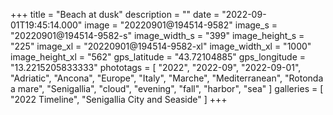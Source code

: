 +++
title = "Beach at dusk"
description = ""
date = "2022-09-01T19:45:14.000"
image = "20220901@194514-9582"
image_s = "20220901@194514-9582-s"
image_width_s = "399"
image_height_s = "225"
image_xl = "20220901@194514-9582-xl"
image_width_xl = "1000"
image_height_xl = "562"
gps_latitude = "43.72104885"
gps_longitude = "13.2215205833333"
phototags = [ "2022", "2022-09", "2022-09-01", "Adriatic", "Ancona", "Europe", "Italy", "Marche", "Mediterranean", "Rotonda a mare", "Senigallia", "cloud", "evening", "fall", "harbor", "sea" ]
galleries = [ "2022 Timeline", "Senigallia City and Seaside" ]
+++
